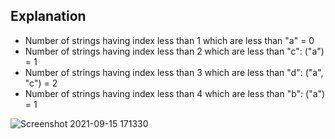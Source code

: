## Explanation
- Number of strings having index less than 1 which are less than "a" = 0
- Number of strings having index less than 2 which are less than "c": ("a") = 1
- Number of strings having index less than 3 which are less than "d": ("a", "c") = 2
- Number of strings having index less than 4 which are less than "b": ("a") = 1

![Screenshot 2021-09-15 171330](https://user-images.githubusercontent.com/89963356/133427364-37d2108f-10b1-48df-8419-3288e4ece4aa.png)



